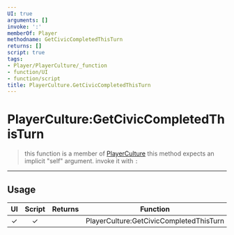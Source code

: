 ```yaml
---
UI: true
arguments: []
invoke: ':'
memberOf: Player
methodname: GetCivicCompletedThisTurn
returns: []
script: true
tags:
- Player/PlayerCulture/_function
- function/UI
- function/script
title: PlayerCulture.GetCivicCompletedThisTurn
---
```

# PlayerCulture:GetCivicCompletedThisTurn
> this function is a member of [PlayerCulture](civ-6/lua/PlayerCulture.md)
> this method expects an implicit "self" argument. invoke it with `:`
-----
## Usage
|  UI | Script | Returns | Function | Arguments |
|:---:|:------:|-------:|:--------:|:---------|
|✓|✓||PlayerCulture:GetCivicCompletedThisTurn||
